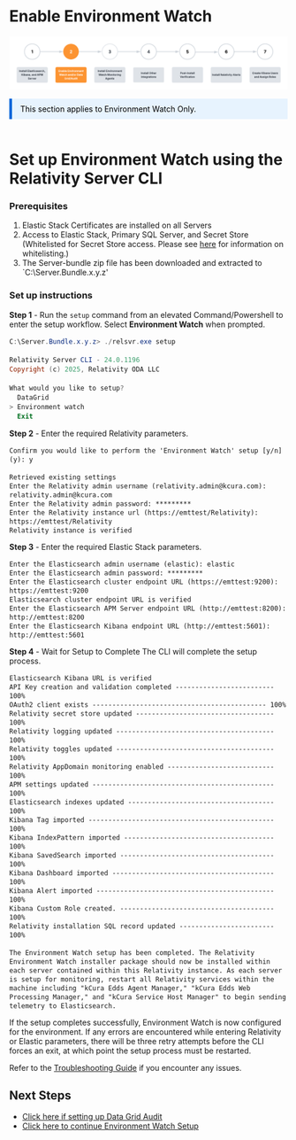 # Enable Environment Watch

![Setup Stage](../resources/enable_environmentwatch.png)

<div style="padding: 10px 15px; background-color: #e7f3fe; border-inline-start: 5px solid #0b69da; color: #000000;">
This section applies to Environment Watch Only.
</div>
<br>

# Set up Environment Watch using the Relativity Server CLI


### Prerequisites

1. Elastic Stack Certificates are installed on all Servers
2. Access to Elastic Stack, Primary SQL Server, and Secret Store (Whitelisted for Secret Store access. Please see [here](https://help.relativity.com/Server2024/Content/System_Guides/Secret_Store/Secret_Store.htm#Configuringclients) for information on whitelisting.)
3. The Server-bundle zip file has been downloaded and extracted to `C:\Server.Bundle.x.y.z'

### Set up instructions

**Step 1** - Run the `setup` command from an elevated Command/Powershell to enter the setup workflow. Select **Environment Watch** when prompted.

```powershell
C:\Server.Bundle.x.y.z> ./relsvr.exe setup

Relativity Server CLI - 24.0.1196
Copyright (c) 2025, Relativity ODA LLC

What would you like to setup?
  DataGrid
> Environment watch
  Exit
```

**Step 2** - Enter the required Relativity parameters.

```
Confirm you would like to perform the 'Environment Watch' setup [y/n] (y): y

Retrieved existing settings
Enter the Relativity admin username (relativity.admin@kcura.com): relativity.admin@kcura.com
Enter the Relativity admin password: *********
Enter the Relativity instance url (https://emttest/Relativity): https://emttest/Relativity
Relativity instance is verified
```

**Step 3** - Enter the required Elastic Stack parameters.

```
Enter the Elasticsearch admin username (elastic): elastic
Enter the Elasticsearch admin password: *********
Enter the Elasticsearch cluster endpoint URL (https://emttest:9200): https://emttest:9200
Elasticsearch cluster endpoint URL is verified
Enter the Elasticsearch APM Server endpoint URL (http://emttest:8200): http://emttest:8200
Enter the Elasticsearch Kibana endpoint URL (http://emttest:5601): http://emttest:5601
```

**Step 4** - Wait for Setup to Complete
The CLI will complete the setup process.

```
Elasticsearch Kibana URL is verified
API Key creation and validation completed ------------------------- 100%
OAuth2 client exists -------------------------------------------- 100%
Relativity secret store updated ----------------------------------- 100%
Relativity logging updated ---------------------------------------- 100%
Relativity toggles updated ---------------------------------------- 100%
Relativity AppDomain monitoring enabled --------------------------- 100%
APM settings updated ---------------------------------------------- 100%
Elasticsearch indexes updated ------------------------------------- 100%
Kibana Tag imported ----------------------------------------------- 100%
Kibana IndexPattern imported -------------------------------------- 100%
Kibana SavedSearch imported --------------------------------------- 100%
Kibana Dashboard imported ----------------------------------------- 100%
Kibana Alert imported --------------------------------------------- 100%
Kibana Custom Role created. --------------------------------------- 100%
Relativity installation SQL record updated ------------------------ 100%

The Environment Watch setup has been completed. The Relativity Environment Watch installer package should now be installed within each server contained within this Relativity instance. As each server is setup for monitoring, restart all Relativity services within the machine including "kCura Edds Agent Manager," "kCura Edds Web Processing Manager," and "kCura Service Host Manager" to begin sending telemetry to Elasticsearch.

```

If the setup completes successfully, Environment Watch is now configured for the environment. If any errors are encountered while entering Relativity or Elastic parameters, there will be three retry attempts before the CLI forces an exit, at which point the setup process must be restarted.

Refer to the [Troubleshooting Guide](troubleshooting/relativity-server-cli.md) if you encounter any issues.

## Next Steps

* [Click here if setting up Data Grid Audit](datagrid_audit_setup.md)
* [Click here to continue Environment Watch Setup](install_environment_watch_monitoring_agents.md)



